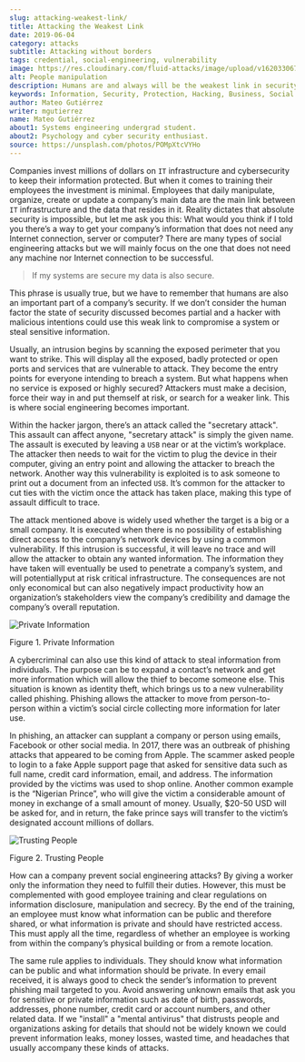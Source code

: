```yaml
---
slug: attacking-weakest-link/
title: Attacking the Weakest Link
date: 2019-06-04
category: attacks
subtitle: Attacking without borders
tags: credential, social-engineering, vulnerability
image: https://res.cloudinary.com/fluid-attacks/image/upload/v1620330673/blog/attacking-weakest-link/cover_g7rdsd.webp
alt: People manipulation
description: Humans are and always will be the weakest link in security. Learn how to deal with these kinds of holes and how to patch them.
keywords: Information, Security, Protection, Hacking, Business, Social Engineering, Ethical Hacking, Pentesting
author: Mateo Gutiérrez
writer: mgutierrez
name: Mateo Gutiérrez
about1: Systems engineering undergrad student.
about2: Psychology and cyber security enthusiast.
source: https://unsplash.com/photos/POMpXtcVYHo
---
```


Companies invest millions of dollars on `IT` infrastructure and cybersecurity
to keep their information protected.
But when it comes to training their employees the investment is minimal.
Employees that daily manipulate, organize, create or update a company’s main
data are the main link between `IT` infrastructure and
the data that resides in it.
Reality dictates that absolute security is impossible,
but let me ask you this:
What would you think if I told you there’s a way to get your
company’s information
that does not need any Internet connection, server or computer?
There are many types of social engineering attacks
but we will mainly focus on the one that does not need any machine
nor Internet connection to be successful.

> If my systems are secure my data is also secure.

This phrase is usually true,
but we have to remember that humans are also an important part
of a company’s security.
If we don’t consider the human factor
the state of security discussed becomes partial
and a hacker with malicious intentions could use this weak link
to compromise a system or steal sensitive information.

Usually, an intrusion begins by scanning the exposed perimeter
that you want to strike.
This will display all the exposed, badly protected or open ports
and services that are vulnerable to attack.
They become the entry points for everyone intending to breach a system.
But what happens when no service is exposed or highly secured?
Attackers must make a decision, force their way in and put themself at risk,
or search for a weaker link. This is where social engineering becomes important.

Within the hacker jargon, there’s an attack called the "secretary attack".
This assault can affect anyone, "secretary attack" is simply the given name.
The assault is executed by leaving a `USB` near or at the victim’s workplace.
The attacker then needs to wait for the victim to plug the device
in their computer, giving an entry point and allowing the attacker
to breach the network.
Another way this vulnerability is exploited is to ask someone
to print out a document from an infected `USB`.
It’s common for the attacker to cut ties with the victim
once the attack has taken place, making this type of assault difficult to trace.

<div>
<cta-banner
buttontxt="Read more"
link="/solutions/red-teaming/"
title="Get started with Fluid Attacks' Red Teaming solution right now"
/>
</div>

The attack mentioned above is widely used
whether the target is a big or a small company.
It is executed when there is no possibility
of establishing direct access to the company’s network devices by
using a common vulnerability.
If this intrusion is successful, it will leave no trace
and will allow the attacker to obtain any wanted information.
The information they have taken will eventually be used
to penetrate a company’s system,
and will potentiallyput at risk critical infrastructure.
The consequences are not only economical
but can also negatively impact productivity
how an organization’s stakeholders view the company’s credibility
and damage the company’s overall reputation.

<div class="imgblock">

![Private Information](https://res.cloudinary.com/fluid-attacks/image/upload/v1620330668/blog/attacking-weakest-link/private_uuv9jt.webp)

<div class="title">

Figure 1. Private Information

</div>

</div>

A cybercriminal can also use this kind of attack to steal information
from individuals.
The purpose can be to expand a contact’s network
and get more information which will allow the thief to become someone else.
This situation is known as identity theft,
which brings us to a new vulnerability called phishing.
Phishing allows the attacker to move from person-to-person
within a victim’s social circle collecting more information for later use.

In phishing, an attacker can supplant a company or person using emails,
Facebook or other social media.
In 2017, there was an outbreak of phishing attacks
that appeared to be coming from Apple.
The scammer asked people to login to a fake Apple support page
that asked for sensitive data such as full name, credit card information,
email, and address. The information provided by the victims
was used to shop online.
Another common example is the “Nigerian Prince”,
who will give the victim a considerable amount of money
in exchange of a small amount of money.
Usually, $20-50 USD will be asked for, and in return,
the fake prince says will transfer
to the victim’s designated account millions of dollars.

<div class="imgblock">

![Trusting People](https://res.cloudinary.com/fluid-attacks/image/upload/v1620330669/blog/attacking-weakest-link/trust_oyg3zh.webp)

<div class="title">

Figure 2. Trusting People

</div>

</div>

How can a company prevent social engineering attacks?
By giving a worker only the information they need to fulfill their duties.
However, this must be complemented with good employee training
and clear regulations on information disclosure, manipulation and secrecy.
By the end of the training, an employee must know
what information can be public and therefore shared,
or what information is private and should have restricted access.
This must apply all the time,
regardless of whether an employee is working from within
the company’s physical building or from a remote location.

The same rule applies to individuals.
They should know what information can be public
and what information should be private.
In every email received, it is always good to check the sender’s information
to prevent phishing mail targeted to you.
Avoid answering unknown emails that ask you for sensitive
or private information such as date of birth, passwords, addresses,
phone number, credit card or account numbers, and other related data.
If we "install" a "mental antivirus" that distrusts people and organizations
asking for details that should not be widely known we could prevent
information leaks, money losses, wasted time, and headaches
that usually accompany these kinds of attacks.
